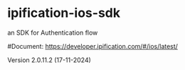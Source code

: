 # ipification-ios-sdk
an SDK for Authentication flow

#Document: https://developer.ipification.com/#/ios/latest/

Version 2.0.11.2 (17-11-2024)

